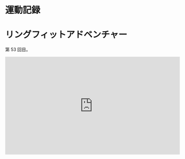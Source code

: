 



# 運動記録
# リングフィットアドベンチャー
第 53 回目。

<iframe width="560" height="315" src="https://www.youtube.com/embed/8Gx_RudhCkM" frameborder="0" allow="accelerometer; autoplay; clipboard-write; encrypted-media; gyroscope; picture-in-picture" allowfullscreen></iframe>
